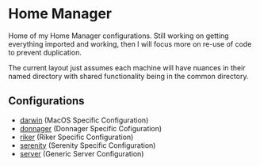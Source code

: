 # Home Manager

Home of my Home Manager configurations. Still working on getting everything imported and working, then I will focus more on re-use of code to prevent duplication.

The current layout just assumes each machine will have nuances in their named directory with shared functionality being in the common directory.

##  Configurations

- [darwin](darwin) (MacOS Specific Configuration)
- [donnager](donnager) (Donnager Specific Cofiguration)
- [riker](riker) (Riker Specific Configuration)
- [serenity](serenity) (Serenity Specific Configuration)
- [server](server) (Generic Server Configuration)
